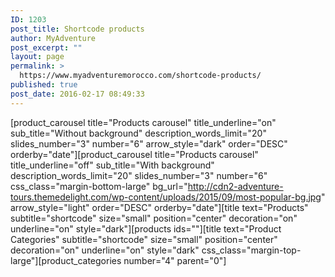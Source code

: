 ```yaml
---
ID: 1203
post_title: Shortcode products
author: MyAdventure
post_excerpt: ""
layout: page
permalink: >
  https://www.myadventuremorocco.com/shortcode-products/
published: true
post_date: 2016-02-17 08:49:33
---
```

[product_carousel title="Products carousel" title_underline="on" sub_title="Without background" description_words_limit="20" slides_number="3" number="6" arrow_style="dark" order="DESC" orderby="date"][product_carousel title="Products carousel" title_underline="off" sub_title="With background" description_words_limit="20" slides_number="3" number="6" css_class="margin-bottom-large" bg_url="http://cdn2-adventure-tours.themedelight.com/wp-content/uploads/2015/09/most-popular-bg.jpg" arrow_style="light" order="DESC" orderby="date"][title text="Products" subtitle="shortcode" size="small" position="center" decoration="on" underline="on" style="dark"][products ids=""][title text="Product Categories" subtitle="shortcode" size="small" position="center" decoration="on" underline="on" style="dark" css_class="margin-top-large"][product_categories number="4" parent="0"]